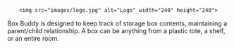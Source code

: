 <div align="center">

    <img src="images/logo.jpg" alt="Logo" width="240" height="240">

</div>

Box Buddy is designed to keep track of storage box contents, maintaining a parent/child relationship.  A box can be anything from a plastic tote, a shelf, or an entire room.
